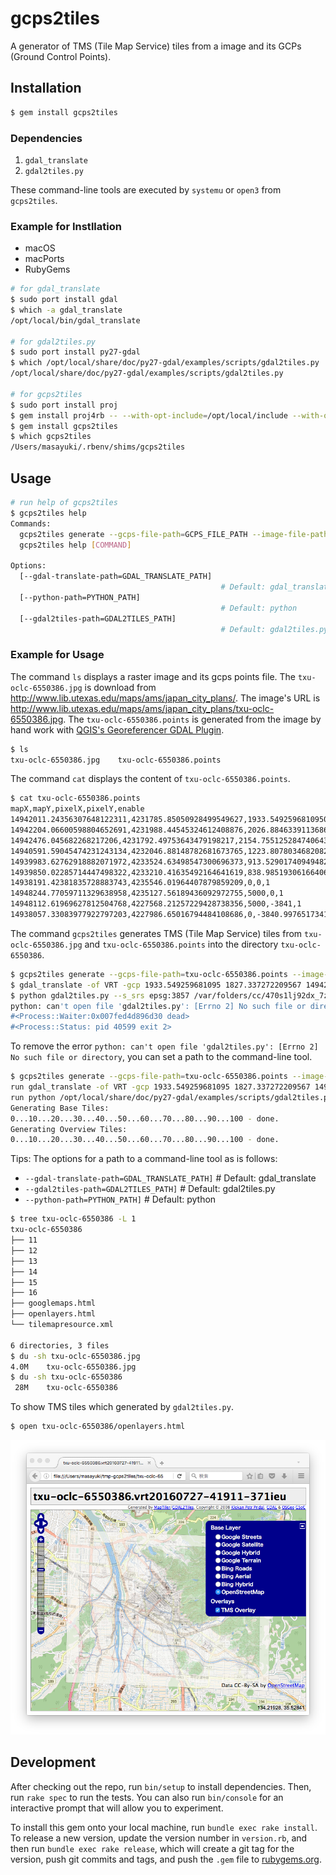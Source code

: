 # gcps2tiles

A generator of TMS (Tile Map Service) tiles from a image and its GCPs (Ground Control Points).

## Installation

```bash
$ gem install gcps2tiles
```

### Dependencies

1. `gdal_translate`
2. `gdal2tiles.py`

These command-line tools are executed by `systemu` or `open3` from `gcps2tiles`.

### Example for Instllation

* macOS
* macPorts
* RubyGems

```bash
# for gdal_translate
$ sudo port install gdal
$ which -a gdal_translate
/opt/local/bin/gdal_translate

# for gdal2tiles.py
$ sudo port install py27-gdal
$ which /opt/local/share/doc/py27-gdal/examples/scripts/gdal2tiles.py
/opt/local/share/doc/py27-gdal/examples/scripts/gdal2tiles.py

# for gcps2tiles
$ sudo port install proj
$ gem install proj4rb -- --with-opt-include=/opt/local/include --with-opt-lib=/opt/local/lib
$ gem install gcps2tiles
$ which gcps2tiles 
/Users/masayuki/.rbenv/shims/gcps2tiles
```

## Usage

```bash
# run help of gcps2tiles
$ gcps2tiles help
Commands:
  gcps2tiles generate --gcps-file-path=GCPS_FILE_PATH --image-file-path=IMAGE_FILE_PATH  # generator TMS (Tile Map Service) tiles from a image and its GCPs (Ground Control Points) 
  gcps2tiles help [COMMAND]                                                              # Describe available commands or one specific command

Options:
  [--gdal-translate-path=GDAL_TRANSLATE_PATH]  
                                               # Default: gdal_translate
  [--python-path=PYTHON_PATH]                  
                                               # Default: python
  [--gdal2tiles-path=GDAL2TILES_PATH]          
                                               # Default: gdal2tiles.py
```

### Example for Usage

The command `ls` displays a raster image and its gcps points file. The `txu-oclc-6550386.jpg` is download from http://www.lib.utexas.edu/maps/ams/japan_city_plans/. The image's URL is http://www.lib.utexas.edu/maps/ams/japan_city_plans/txu-oclc-6550386.jpg. The `txu-oclc-6550386.points` is generated from the image by hand work with [QGIS's Georeferencer GDAL Plugin](http://docs.qgis.org/2.0/en/docs/user_manual/plugins/plugins_georeferencer.html).

```bash
$ ls
txu-oclc-6550386.jpg    txu-oclc-6550386.points
```

The command `cat` displays the content of `txu-oclc-6550386.points`.

```bash
$ cat txu-oclc-6550386.points 
mapX,mapY,pixelX,pixelY,enable
14942011.24356307648122311,4231785.85050928499549627,1933.549259681095009,-1827.33727220956689052,1
14942204.06600598804652691,4231988.44545324612408876,2026.88463391136860992,-1723.68220134874627547,1
14942476.045682268217206,4231792.49753643479198217,2154.75512528474064311,-1818.79513097949893563,1
14940591.59045474231243134,4232046.88148782681673765,1223.80780346820824889,-1725.78961946050026199,1
14939983.62762918882071972,4233524.63498547300696373,913.52901740949482701,-991.62939136701231746,1
14939850.02285714447498322,4233210.41635492164641619,838.98519306166406295,-1146.04159894466192782,1
14938191.42381835728883743,4235546.01964407879859209,0,0,1
14948244.77059711329638958,4235127.56189436092972755,5000,0,1
14948112.61969627812504768,4227568.21257229428738356,5000,-3841,1
14938057.33083977922797203,4227986.65016794484108686,0,-3840.99765173410287389,1
```

The command `gcps2tiles` generates TMS (Tile Map Service) tiles from `txu-oclc-6550386.jpg` and `txu-oclc-6550386.points` into the directory `txu-oclc-6550386`.

```bash
$ gcps2tiles generate --gcps-file-path=txu-oclc-6550386.points --image-file-path=txu-oclc-6550386.jpg --output-dir-path txu-oclc-6550386
$ gdal_translate -of VRT -gcp 1933.549259681095 1827.337272209567 14942011.243563076 4231785.850509285 -gcp 2026.8846339113686 1723.6822013487463 14942204.066005988 4231988.445453246 -gcp 2154.7551252847406 1818.795130979499 14942476.045682268 4231792.497536435 -gcp 1223.8078034682082 1725.7896194605003 14940591.590454742 4232046.881487827 -gcp 913.5290174094948 991.6293913670123 14939983.627629189 4233524.634985473 -gcp 838.9851930616641 1146.041598944662 14939850.022857144 4233210.416354922 -gcp 0.0 -0.0 14938191.423818357 4235546.019644079 -gcp 5000.0 -0.0 14948244.770597113 4235127.561894361 -gcp 5000.0 3841.0 14948112.619696278 4227568.212572294 -gcp 0.0 3840.997651734103 14938057.33083978 4227986.650167945 txu-oclc-6550386.jpg /var/folders/cc/470s1lj92dx_7z9ykv36kt0m0000gn/T/txu-oclc-6550386.vrt20160727-40569-n8ta9b
$ python gdal2tiles.py --s_srs epsg:3857 /var/folders/cc/470s1lj92dx_7z9ykv36kt0m0000gn/T/txu-oclc-6550386.vrt20160727-40569-n8ta9b 
python: can't open file 'gdal2tiles.py': [Errno 2] No such file or directory
#<Process::Waiter:0x007fed4d896d30 dead>
#<Process::Status: pid 40599 exit 2>
```

To remove the error `python: can't open file 'gdal2tiles.py': [Errno 2] No such file or directory`, you can set a path to the command-line tool.

```bash
$ gcps2tiles generate --gcps-file-path=txu-oclc-6550386.points --image-file-path=txu-oclc-6550386.jpg --output-dir-path txu-oclc-6550386 --gdal2tiles-path=/opt/local/share/doc/py27-gdal/examples/scripts/gdal2tiles.py
run gdal_translate -of VRT -gcp 1933.549259681095 1827.337272209567 14942011.243563076 4231785.850509285 -gcp 2026.8846339113686 1723.6822013487463 14942204.066005988 4231988.445453246 -gcp 2154.7551252847406 1818.795130979499 14942476.045682268 4231792.497536435 -gcp 1223.8078034682082 1725.7896194605003 14940591.590454742 4232046.881487827 -gcp 913.5290174094948 991.6293913670123 14939983.627629189 4233524.634985473 -gcp 838.9851930616641 1146.041598944662 14939850.022857144 4233210.416354922 -gcp 0.0 -0.0 14938191.423818357 4235546.019644079 -gcp 5000.0 -0.0 14948244.770597113 4235127.561894361 -gcp 5000.0 3841.0 14948112.619696278 4227568.212572294 -gcp 0.0 3840.997651734103 14938057.33083978 4227986.650167945 txu-oclc-6550386.jpg /var/folders/cc/470s1lj92dx_7z9ykv36kt0m0000gn/T/txu-oclc-6550386.vrt20160727-41911-371ieu
run python /opt/local/share/doc/py27-gdal/examples/scripts/gdal2tiles.py --s_srs epsg:3857 /var/folders/cc/470s1lj92dx_7z9ykv36kt0m0000gn/T/txu-oclc-6550386.vrt20160727-41911-371ieu txu-oclc-6550386
Generating Base Tiles:
0...10...20...30...40...50...60...70...80...90...100 - done.
Generating Overview Tiles:
0...10...20...30...40...50...60...70...80...90...100 - done.
```

Tips: The options for a path to a command-line tool as is follows:

* `--gdal-translate-path=GDAL_TRANSLATE_PATH]` # Default: gdal_translate
* `--gdal2tiles-path=GDAL2TILES_PATH]` # Default: gdal2tiles.py
* `--python-path=PYTHON_PATH]` # Default: python

```bash
$ tree txu-oclc-6550386 -L 1
txu-oclc-6550386
├── 11
├── 12
├── 13
├── 14
├── 15
├── 16
├── googlemaps.html
├── openlayers.html
└── tilemapresource.xml

6 directories, 3 files
$ du -sh txu-oclc-6550386.jpg 
4.0M	txu-oclc-6550386.jpg
$ du -sh txu-oclc-6550386
 28M	txu-oclc-6550386
```

To show TMS tiles which generated by `gdal2tiles.py`.

```bash
$ open txu-oclc-6550386/openlayers.html
```

![](screenshots/gcps2tiles-20160727.png)

## Development

After checking out the repo, run `bin/setup` to install dependencies. Then, run `rake spec` to run the tests. You can also run `bin/console` for an interactive prompt that will allow you to experiment.

To install this gem onto your local machine, run `bundle exec rake install`. To release a new version, update the version number in `version.rb`, and then run `bundle exec rake release`, which will create a git tag for the version, push git commits and tags, and push the `.gem` file to [rubygems.org](https://rubygems.org).
